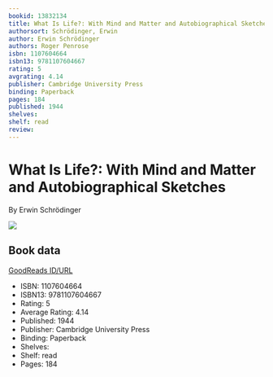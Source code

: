 ```yaml
---
bookid: 13832134
title: What Is Life?: With Mind and Matter and Autobiographical Sketches
authorsort: Schrödinger, Erwin
author: Erwin Schrödinger
authors: Roger Penrose
isbn: 1107604664
isbn13: 9781107604667
rating: 5
avgrating: 4.14
publisher: Cambridge University Press
binding: Paperback
pages: 184
published: 1944
shelves: 
shelf: read
review: 
---
```


# What Is Life?: With Mind and Matter and Autobiographical Sketches

By Erwin Schrödinger

![](../../1337531762l/13832134.jpg)

## Book data

[GoodReads ID/URL](https://www.goodreads.com/book/show/13832134)

- ISBN: 1107604664
- ISBN13: 9781107604667
- Rating: 5
- Average Rating: 4.14
- Published: 1944
- Publisher: Cambridge University Press
- Binding: Paperback
- Shelves: 
- Shelf: read
- Pages: 184

